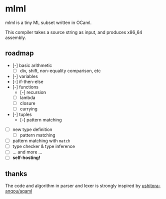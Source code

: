 # mlml

mlml is a tiny ML subset written in OCaml.

This compiler takes a source string as input, and produces x86\_64 assembly.

## roadmap

- [-] basic arithmetic
  - [ ] div, shift, non-equality comparison, etc
- [-] variables
- [-] if-then-else
- [-] functions
  - [-] recursion
  - [ ] lambda
  - [ ] closure
  - [ ] currying
- [-] tuples
  - [-] pattern matching
- [ ] new type definition
  - [ ] pattern matching
- [ ] pattern matching with `match`
- [ ] type checker & type inference
- [ ] ... and more ...
- [ ] **self-hosting!**

## thanks

The code and algorithm in parser and lexer is strongly inspired by [ushitora-anqou/aqaml](https://github.com/ushitora-anqou/aqaml)
